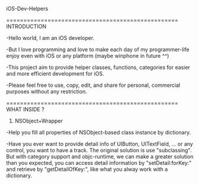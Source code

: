 iOS-Dev-Helpers

==================================================
INTRODUCTION

-Hello world, I am an iOS developer.

-But I love programming and love to make each day of my programmer-life enjoy even with iOS or any platform (maybe winphone in future ^^)

-This project aim to provide helper classes, functions, categories for easier and more efficient development for iOS.

-Please feel free to use, copy, edit, and share for personal, commercial purposes without any restriction.


==================================================
WHAT INSIDE ?

1. NSObject+Wrapper

-Help you fill all properties of NSObject-based class instance by dictionary.

-Have you ever want to provide detail info of UIButton, UITextField, ... or any control, you want to have a track. The original solution is use "subclassing".
    But with category support and objc-runtime, we can make a greater solution than you expected, you can access detail information by "setDetail:forKey:" and retrieve by "getDetailOfKey:", like what you alway work with a dictionary.
    
    
